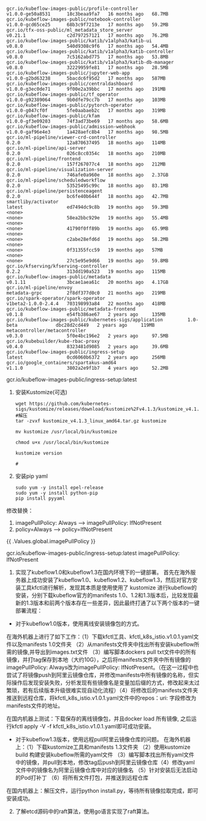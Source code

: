 ```

gcr.io/kubeflow-images-public/profile-controller                  v1.0.0-ge50a8531      18c3beaa9fa7   16 months ago   68.7MB
gcr.io/kubeflow-images-public/notebook-controller                 v1.0.0-gcd65ce25      68b3c9f7213e   17 months ago   59.2MB
gcr.io/tfx-oss-public/ml_metadata_store_server                    v0.21.1               c2d797257121   17 months ago   76.2MB
gcr.io/kubeflow-images-public/katib/v1alpha3/katib-ui             v0.8.0                540d9308c9f6   17 months ago   54.4MB
gcr.io/kubeflow-images-public/katib/v1alpha3/katib-controller     v0.8.0                7c5162abd775   17 months ago   53.8MB
gcr.io/kubeflow-images-public/katib/v1alpha3/katib-db-manager     v0.8.0                32229959fe81   17 months ago   28.5MB
gcr.io/kubeflow-images-public/jupyter-web-app                     v1.0.0-g2bd63238      5bacdc6f95d2   17 months ago   587MB
gcr.io/kubeflow-images-public/centraldashboard                    v1.0.0-g3ec0de71      9f00e2a39bbc   17 months ago   191MB
gcr.io/kubeflow-images-public/tf_operator                         v1.0.0-g92389064      9b0dfe79cc7b   17 months ago   103MB
gcr.io/kubeflow-images-public/pytorch-operator                    v1.0.0-g047cf0f       5fe0aabaeb2c   17 months ago   319MB
gcr.io/kubeflow-images-public/kfam                                v1.0.0-gf3e09203      74f3ad73be69   17 months ago   58.6MB
gcr.io/kubeflow-images-public/admission-webhook                   v1.0.0-gaf96e4e3      1a428aefc8b4   17 months ago   98.5MB
gcr.io/ml-pipeline/viewer-crd-controller                          0.2.0                 12a870637495   18 months ago   114MB
gcr.io/ml-pipeline/api-server                                     0.2.0                 026c8cc0354c   18 months ago   210MB
gcr.io/ml-pipeline/frontend                                       0.2.0                 157f267077c4   18 months ago   212MB
gcr.io/ml-pipeline/visualization-server                           0.2.0                 746afe0a960e   18 months ago   2.37GB
gcr.io/ml-pipeline/scheduledworkflow                              0.2.0                 53525495c99c   18 months ago   83.1MB
gcr.io/ml-pipeline/persistenceagent                               0.2.0                 bc6fe40b644f   18 months ago   42.7MB
smartliby/activator                                               latest                ed7494dc9c8b   19 months ago   59.3MB
<none>                                                            <none>                58ea2bbc929e   19 months ago   55.4MB
<none>                                                            <none>                41790f0ff89b   19 months ago   65.9MB
<none>                                                            <none>                c2abe28efd6d   19 months ago   58.2MB
<none>                                                            <none>                0f31355fcc59   19 months ago   57MB
<none>                                                            <none>                27c5e95e9d66   19 months ago   59.8MB
gcr.io/kfserving/kfserving-controller                             0.2.2                 313dd190a523   19 months ago   115MB
gcr.io/kubeflow-images-public/metadata                            v0.1.11               3bcae1aea61c   20 months ago   4.17GB
gcr.io/ml-pipeline/envoy                                          metadata-grpc         2f8df377d0c0   21 months ago   219MB
gcr.io/spark-operator/spark-operator                              v1beta2-1.0.0-2.4.4   703198993a84   22 months ago   418MB
gcr.io/kubeflow-images-public/metadata-frontend                   v0.1.8                e54fb386ae67   2 years ago     135MB
gcr.io/kubeflow-images-public/kubernetes-sigs/application         1.0-beta              dbc28d2cd449   2 years ago     119MB
metacontroller/metacontroller                                     v0.3.0                5f0e4bc196e2   2 years ago     97.5MB
gcr.io/kubebuilder/kube-rbac-proxy                                v0.4.0                8323481d9085   2 years ago     39.6MB
gcr.io/kubeflow-images-public/ingress-setup                       latest                0cd6060b6372   2 years ago     256MB
gcr.io/google_containers/spartakus-amd64                          v1.1.0                3802a2e9f1b7   4 years ago     52.2MB

```



gcr.io/kubeflow-images-public/ingress-setup:latest

1. 安装Kustomize(可选)

   ```
   wget https://github.com/kubernetes-sigs/kustomize/releases/download/kustomize%2Fv4.1.3/kustomize_v4.1.3_linux_amd64.tar.gz
   #解压
   tar -zvxf kustomize_v4.1.3_linux_amd64.tar.gz kustomize
   
   mv kustomize /usr/local/bin/kustomize
   
   chmod u+x /usr/local/bin/kustomize
   
   kustomize version
   
   #
   
   ```

   

2. 安装pip yaml

   ```
   sudo yum -y install epel-release
   sudo yum -y install python-pip
   pip install pyyaml
   ```

   

修改替换：

1.  imagePullPolicy: Always -->  imagePullPolicy: IfNotPresent
2. policy=Always --> policy=IfNotPresent

{{ .Values.global.imagePullPolicy }}

gcr.io/kubeflow-images-public/ingress-setup:latest
imagePullPolicy: IfNotPresent



1. 实现了kubeflow1.0和kubeflow1.3在国内环境下的一键部署。
首先在海外服务器上成功安装了kubeflow1.0、kubeflow1.2、kubeflow1.3，然后对官方安装工具kfctl进行解析，发现其本质是使用使用了 kustomize 进行kubeflow的安装，分别下载kubeflow官方的manifests 1.0、1.2和1.3版本后，比较发现最新的1.3版本和前两个版本存在一些差异，因此最终打通了以下两个版本的一键部署流程：
- 对于kubeflow1.0版本，使用离线安装镜像包的方式。

在海外机器上进行了如下工作：（1）下载kfctl工具、kfctl_k8s_istio.v1.0.1.yaml文件以及manifests 1.0文件夹 （2）从manifests文件夹中找出所有安装kubeflow所需的镜像,并导出到images.txt文件 （3）编写脚本dockers pull txt文件中的所有镜像，并打tag保存到本地（大约10G），之后将manifests文件夹中所有镜像的imagePullPolicy: Always改为imagePullPolicy: IfNotPresent。（在这一过程中也尝试了将镜像push到阿里云镜像仓库，并修改manifests中所有镜像的名称，但实际操作后发现安装失败，分析发现有些镜像名是变量加后缀的方式，修改起来太过繁琐，若有后续版本升级很难实现自动化流程）（4）将修改后的manifests文件夹推送到远程仓库，将kfctl_k8s_istio.v1.0.1.yaml文件中的repos：uri: 字段修改为manifests文件的地址。

在国内机器上测试：下载保存的离线镜像包，并且docker load 所有镜像, 之后运行kfctl apply -V -f kfctl_k8s_istio.v1.0.1.yaml即可成功安装。

- 对于kubeflow1.3版本，使用远程pull阿里云镜像仓库的问题。
在海外机器上：（1）下载kustomize工具和manifests 1.3文件夹 （2）使用kustomize build 构建安装kubeflow所需的yaml文件 （3）编写脚本找出所有yaml文件中的镜像，并pull到本地，修改tag后push到阿里云镜像仓库（4）修改yaml文件中的镜像名为阿里云镜像仓库中对应的镜像名 （5）针对安装后无法启动的Pod打补丁 （6）将所有文件打包，并推送到远程仓库

在国内机器上：解压文件，运行python install.py，等待所有镜像拉取完成，即可安装成功。

2. 了解etcd源码中的raft算法，使用go语言实现了raft算法。

